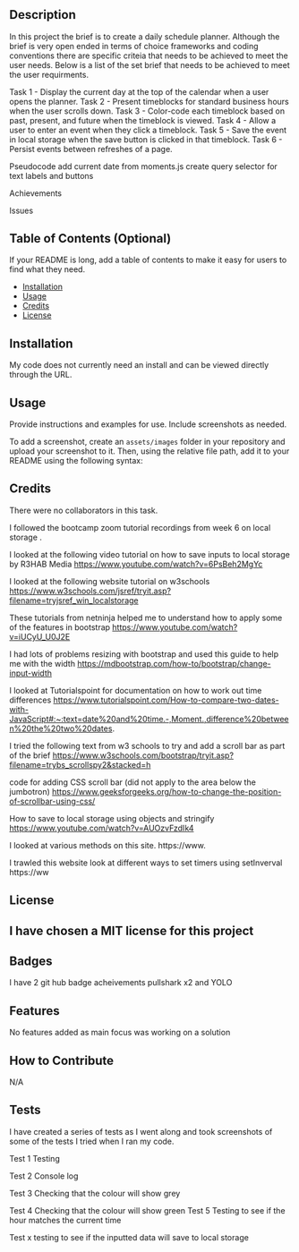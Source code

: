 # <Multi Creation of Daily Planner App>

## Description

In this project the brief is to create a daily schedule planner. Although the brief is very open ended in terms of choice frameworks and coding conventions there are specific criteia that needs to be achieved to meet the user needs. Below is a list of the set brief that needs to be achieved to meet the user requirments.

Task 1 - Display the current day at the top of the calendar when a user opens the planner.
Task 2 - Present timeblocks for standard business hours when the user scrolls down.
Task 3 - Color-code each timeblock based on past, present, and future when the timeblock is viewed.
Task 4 - Allow a user to enter an event when they click a timeblock.
Task 5 - Save the event in local storage when the save button is clicked in that timeblock.
Task 6 - Persist events between refreshes of a page.


Pseudocode
add current date from moments.js
create query selector for text labels and buttons




Achievements

Issues



 
   


## Table of Contents (Optional)

If your README is long, add a table of contents to make it easy for users to find what they need.

- [Installation](#installation)
- [Usage](#usage)
- [Credits](#credits)
- [License](#license)

## Installation

My code does not currently need an install and can be viewed directly through the URL.

## Usage

Provide instructions and examples for use. Include screenshots as needed.

To add a screenshot, create an `assets/images` folder in your repository and upload your screenshot to it. Then, using the relative file path, add it to your README using the following syntax:





## Credits

There were no collaborators in this task.


I followed the bootcamp zoom tutorial recordings from week 6 on local storage . 




<!-- Remove old links and replace with new ones as we go along -->

I looked at the following video tutorial on how to save inputs to local storage by R3HAB Media
https://www.youtube.com/watch?v=6PsBeh2MgYc


I looked at the following website tutorial on w3schools
https://www.w3schools.com/jsref/tryit.asp?filename=tryjsref_win_localstorage

These tutorials from netninja helped me to understand how to apply some of the features in bootstrap
https://www.youtube.com/watch?v=iUCyU_U0J2E

I had lots of problems resizing with bootstrap and used this guide to help me with the width
https://mdbootstrap.com/how-to/bootstrap/change-input-width


I looked at Tutorialspoint for documentation on how to work out time differences
https://www.tutorialspoint.com/How-to-compare-two-dates-with-JavaScript#:~:text=date%20and%20time.-,Moment.,difference%20between%20the%20two%20dates.

I tried the following text from w3 schools to try and add a scroll bar as part of the brief
https://www.w3schools.com/bootstrap/tryit.asp?filename=trybs_scrollspy2&stacked=h

code for adding CSS scroll bar (did not apply to the area below the jumbotron)
https://www.geeksforgeeks.org/how-to-change-the-position-of-scrollbar-using-css/

How to save to local storage using objects and stringify
https://www.youtube.com/watch?v=AUOzvFzdIk4



<!-- replace below -->




I looked at various methods on this site.
https://www.

I trawled this website look at different ways to set timers using setInverval
https://ww


## License

I have chosen a MIT license for this project
---

## Badges

I  have 2 git hub badge acheivements pullshark x2 and YOLO

## Features

No features added as main focus was working on a solution

## How to Contribute

N/A

## Tests

I have created a series of tests as I went along and took screenshots of some of the tests I tried when I ran my code.

Test 1 Testing 

Test 2 Console log 

Test 3 Checking that the colour will show grey

Test 4 Checking that the colour will show  green
Test 5 Testing to see if the hour matches the current time

Test x testing to see if the inputted data will save to local storage



